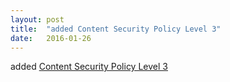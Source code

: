 ```yaml
---
layout: post
title:  "added Content Security Policy Level 3"
date:   2016-01-26
---
```


added <a href="http://www.w3.org/TR/CSP3/">Content Security Policy Level 3</a>